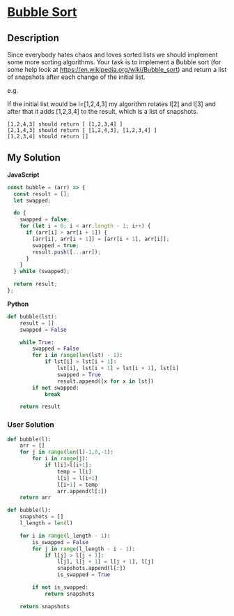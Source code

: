 # [Bubble Sort](https://www.codewars.com/kata/57403b5ad67e87b5e7000d1d)

## Description

Since everybody hates chaos and loves sorted lists we should implement some more sorting algorithms. Your task is to implement a Bubble sort (for some help look at https://en.wikipedia.org/wiki/Bubble_sort) and return a list of snapshots after each change of the initial list.

e.g.

If the initial list would be l=[1,2,4,3] my algorithm rotates l[2] and l[3] and after that it adds [1,2,3,4] to the result, which is a list of snapshots.

```
[1,2,4,3] should return [ [1,2,3,4] ]
[2,1,4,3] should return [ [1,2,4,3], [1,2,3,4] ]
[1,2,3,4] should return []
```

## My Solution

**JavaScript**

```js
const bubble = (arr) => {
  const result = [];
  let swapped;

  do {
    swapped = false;
    for (let i = 0; i < arr.length - 1; i++) {
      if (arr[i] > arr[i + 1]) {
        [arr[i], arr[i + 1]] = [arr[i + 1], arr[i]];
        swapped = true;
        result.push([...arr]);
      }
    }
  } while (swapped);

  return result;
};
```

**Python**

```py
def bubble(lst):
    result = []
    swapped = False

    while True:
        swapped = False
        for i in range(len(lst) - 1):
            if lst[i] > lst[i + 1]:
                lst[i], lst[i + 1] = lst[i + 1], lst[i]
                swapped = True
                result.append([x for x in lst])
        if not swapped:
            break

    return result
```

### User Solution

```py
def bubble(l):
    arr = []
    for j in range(len(l)-1,0,-1):
        for i in range(j):
            if l[i]>l[i+1]:
                temp = l[i]
                l[i] = l[i+1]
                l[i+1] = temp
                arr.append(l[:])
    return arr
```

```py
def bubble(l):
    snapshots = []
    l_length = len(l)

    for i in range(l_length - 1):
        is_swapped = False
        for j in range(l_length - i - 1):
            if l[j] > l[j + 1]:
                l[j], l[j + 1] = l[j + 1], l[j]
                snapshots.append(l[:])
                is_swapped = True

        if not is_swapped:
            return snapshots

    return snapshots
```
